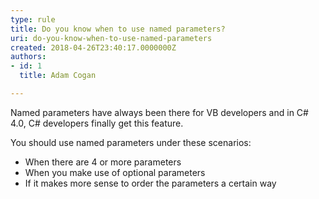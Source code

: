 ```yaml
---
type: rule
title: Do you know when to use named parameters?
uri: do-you-know-when-to-use-named-parameters
created: 2018-04-26T23:40:17.0000000Z
authors:
- id: 1
  title: Adam Cogan

---
```


Named parameters have always been there for VB developers and in C# 4.0, C# developers finally get this feature.
​​​
 
​You should use named parameters under these scenarios:

- When there are 4 or more parameters
- When you make use of optional parameters
- If it makes more sense to order the parameters a certain way​​
